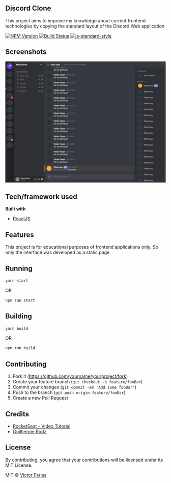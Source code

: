 ## Discord Clone
This project aims to improve my knowledge about current frontend technologies by copying the standard layout of the Discord Web application

[![NPM Version][npm-image]][npm-url]
[![Build Status][travis-image]][travis-url]
[![js-standard-style][style-image]](style-url)

## Screenshots

![Main Window](https://github.com/victorffarias/discord-clone/blob/master/screenshots/discord_clone.png?raw=true)

## Tech/framework used
<b>Built with</b>
- [ReactJS](https://reactjs.org/)

## Features
This project is for educational purposes of frontend applications only. So only the interface was developed as a static page

## Running
```bash
yarn start
```
OR

```bash
npm run start
```

## Building
```bash
yarn build
```
OR

```bash
npm run build
```

## Contributing

1. Fork it (<https://github.com/yourname/yourproject/fork>)
2. Create your feature branch (`git checkout -b feature/fooBar`)
3. Commit your changes (`git commit -am 'Add some fooBar'`)
4. Push to the branch (`git push origin feature/fooBar`)
5. Create a new Pull Request

## Credits
- [RocketSeat - Video Tutorial](https://www.youtube.com/watch?v=x4FdZd2-_uU)
- [Guilherme Rodz](https://github.com/guilhermerodz)

## License
By contributing, you agree that your contributions will be licensed under its MIT License.

MIT © [Victor Farias](https://github.com/victorffarias/)

<!-- Markdown link & img dfn's -->
[npm-image]: https://img.shields.io/npm/v/datadog-metrics.svg?style=flat-square
[npm-url]: https://npmjs.org/package/datadog-metrics
[travis-image]: https://travis-ci.org/victorffarias/discord-clone.svg?branch=master
[travis-url]: https://travis-ci.org/victorffarias/discord-clone
[style-image]: https://img.shields.io/badge/code%20style-standard-brightgreen.svg?style=flat
[style-url]: https://github.com/feross/standard